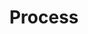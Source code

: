 ---
title: "Process"
image: /img/values.jpg
process:
  - heading: "1. Establish Fit & Agree Mission"
    text: >
      Within the first conversation with a client we establish if there is a fit. We get three questions answered.
      + Are we trying to build a product that delivers lasting value?
      + Can we realistically deliver what is needed?
      3. Are we ready to execute?
    imageUrl: "/img/skate.jpg"

  - heading: "2. Blend a Team"
    text: >
      The roles usually needed on the team are: Product Architecture, Project Management, Product Ownership, User Experience, Design, Development, DevOps and Quality Assurance. The same person is likely to deliver more than one role, and they can come from either organization. We also identify other specialists that might be needed in bursts through the project such as Data scientists, A.I. specialists, Machine Learning specialists, OpenBanking, Security, Design, Digital Marketing, Mobile App Developers, etc. We have experience providing various size teams from one junior developer to an entire start-up team from CTO down. The recipe for success always starts with the right team.
    imageUrl: "/img/long-term-value-2.jpg"

  - heading: "3. Execute"
    text: >
      We put a lot of effort into picking the right people, and are not dogmatic on process. However, there are various traits to our execution which we believe are important. 
      - Rythm (at least fortnightly planning meeting but not more than weekly)
      - Frequent Releases ( at least fortnightly releases but as much as daily)
      - Data driven feature selection
      - Code Review Process ( 4-eyes rule)
      - Automate repetitive tasks
    imageUrl: "/img/long-term-value-2.jpg"

  - heading: "4. Amplify"
    text: >
      Delivery is not done when the product is launched. It is done when value is created and maximized. This can be measured in sales, sign-ups, lessons learnt from failures or brand-awareness. We also take care before considering an engagment complete that we have amplified it to its full potential. 
    imageUrl: "/img/long-term-value-2.jpg"
---